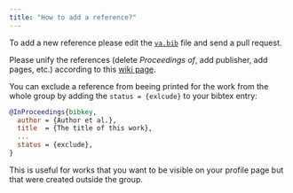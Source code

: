 ```yaml
---
title: "How to add a reference?"
---
```


To add a new reference please edit the [`va.bib`](https://github.com/TIBHannover/va-bib/blob/main/_bibliography/va.bib) file and send a pull request.

Please unify the references (delete _Proceedings of_, add publisher, add pages, etc.) according to this [wiki page](https://wiki.tib.eu/confluence/display/varg/Unify+References).

You can exclude a reference from beeing printed for the work from the whole group by adding the `status = {exlcude}` to your bibtex entry:

```bibtex
@InProceedings{bibkey,
  author = {Author et al.},
  title  = {The title of this work},
  ...
  status = {exclude},
}
```

This is useful for works that you want to be visible on your profile page but that were created outside the group.
